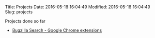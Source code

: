Title: Projects
Date: 2016-05-18 16:04:49
Modified: 2016-05-18 16:04:49
Slug: projects

Projects done so far

* [Bugzilla Search - Google Chrome extensions](https://chrome.google.com/webstore/detail/bugzilla-search/dhejjnokkfecidedghoideaglidaonme?hl=en-GB&gl=IN)
